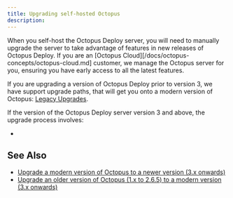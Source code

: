 ```yaml
---
title: Upgrading self-hosted Octopus
description:
---
```


When you self-host the Octopus Deploy server, you will need to manually upgrade the server to take advantage of features in new releases of Octopus Deploy. If you are an [Octopus Cloud][/docs/octopus-concepts/octopus-cloud.md] customer, we manage the Octopus server for you, ensuring you have early access to all the latest features.

If you are upgrading a version of Octopus Deploy prior to version 3, we have support upgrade paths, that will get you onto a modern version of Octopus: [Legacy Upgrades](/docs/administration/upgrading/legacy/index.md).

If the version of the Octopus Deploy server version 3 and above, the upgrade process involves:

-

## See Also

- [Upgrade a modern version of Octopus to a newer version (3.x onwards)](/docs/administration/upgrading/guide/index.md)
- [Upgrade an older version of Octopus (1.x to 2.6.5) to a modern version (3.x onwards)](/docs/administration/upgrading/legacy/index.md)

